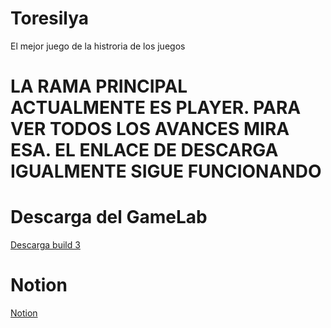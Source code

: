 # Toresilya
El mejor juego de la histroria de los juegos


# LA RAMA PRINCIPAL ACTUALMENTE ES PLAYER. PARA VER TODOS LOS AVANCES MIRA ESA. EL ENLACE DE DESCARGA IGUALMENTE SIGUE FUNCIONANDO

# Descarga del GameLab
<a href = "https://raw.githubusercontent.com/Patala2004/Toresilya/player/ConceptJugable.zip"> Descarga build 3 </a>

# Notion
<a href="https://www.notion.so/GDD-Iteraci-n-2-74a7be38c8c243c083d40110a59c6364"> Notion </a>
